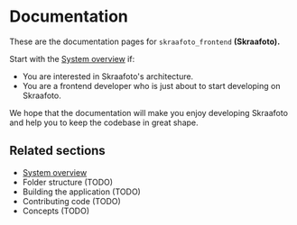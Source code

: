 # Documentation

These are the documentation pages for `skraafoto_frontend` **(Skraafoto).**

Start with the [System overview](./overview.md) if:

- You are interested in Skraafoto's architecture.
- You are a frontend developer who is just about to start developing on Skraafoto.

We hope that the documentation will make you enjoy developing Skraafoto and help you to keep the codebase in great shape.

## Related sections

- [System overview](./overview.md)
- Folder structure (TODO)
- Building the application (TODO)
- Contributing code (TODO)
- Concepts (TODO)
